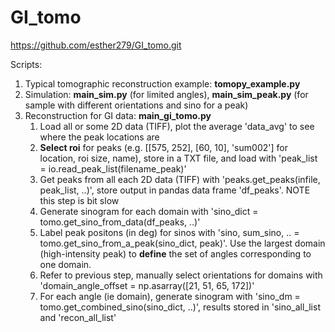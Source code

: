 # GI_tomo
https://github.com/esther279/GI_tomo.git

Scripts:
1. Typical tomographic reconstruction example: **tomopy_example.py**
2. Simulation: **main_sim.py** (for limited angles), **main_sim_peak.py** (for sample with different orientations and sino for a peak)
3. Reconstruction for GI data: **main_gi_tomo.py**
    1) Load all or some 2D data (TIFF), plot the average 'data_avg' to see where the peak locations are
    2) **Select roi** for peaks (e.g. [[575, 252], [60, 10], 'sum002'] for location, roi size, name), store in a TXT file, and load with 'peak_list = io.read_peak_list(filename_peak)'
    3) Get peaks from all each 2D data (TIFF) with 'peaks.get_peaks(infile, peak_list, ..)', store output in pandas data frame 'df_peaks'. NOTE this step is bit slow
    4) Generate sinogram for each domain with 'sino_dict = tomo.get_sino_from_data(df_peaks, ..)'
    5) Label peak positons (in deg) for sinos with 'sino, sum_sino, .. = tomo.get_sino_from_a_peak(sino_dict, peak)'. Use the largest domain (high-intensity peak) to **define** the set of angles corresponding to one domain. 
    6) Refer to previous step, manually select orientations for domains with 'domain_angle_offset = np.asarray([21, 51, 65, 172])'
    7) For each angle (ie domain), generate sinogram with 'sino_dm = tomo.get_combined_sino(sino_dict, ..)', results stored in 'sino_all_list and 'recon_all_list'
    
